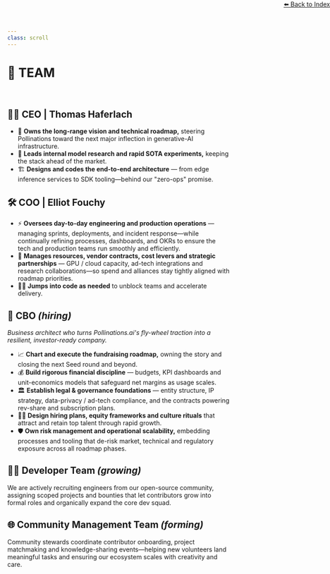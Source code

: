```yaml
---
class: scroll
---
```


<div style="text-align: right; position: absolute; top: 0; right: 0;">
<a href="/1">⬅️ Back to Index</a>
</div>

# 👥 **TEAM**

<br>

## 👨‍💼 **CEO | Thomas Haferlach**

* 🚀 **Owns the long-range vision and technical roadmap,** steering Pollinations toward the next major inflection in generative-AI infrastructure.
* 🧪 **Leads internal model research and rapid SOTA experiments,** keeping the stack ahead of the market.
* 🏗️ **Designs and codes the end-to-end architecture** — from edge inference services to SDK tooling—behind our "zero-ops" promise.

## 🛠️ **COO | Elliot Fouchy**

* ⚡ **Oversees day-to-day engineering and production operations** — managing sprints, deployments, and incident response—while continually refining processes, dashboards, and OKRs to ensure the tech and production teams run smoothly and efficiently.
* 🤝 **Manages resources, vendor contracts, cost levers and strategic partnerships** — GPU / cloud capacity, ad-tech integrations and research collaborations—so spend and alliances stay tightly aligned with roadmap priorities.
* 👨‍💻 **Jumps into code as needed** to unblock teams and accelerate delivery.

## 💼 **CBO *(hiring)***

*Business architect who turns Pollinations.ai's fly-wheel traction into a resilient, investor-ready company.*

* 📈 **Chart and execute the fundraising roadmap,** owning the story and closing the next Seed round and beyond.
* 💰 **Build rigorous financial discipline** — budgets, KPI dashboards and unit-economics models that safeguard net margins as usage scales.
* 🏛️ **Establish legal & governance foundations** — entity structure, IP strategy, data-privacy / ad-tech compliance, and the contracts powering rev-share and subscription plans.
* 🧑‍💼 **Design hiring plans, equity frameworks and culture rituals** that attract and retain top talent through rapid growth.
* 🛡️ **Own risk management and operational scalability,** embedding processes and tooling that de-risk market, technical and regulatory exposure across all roadmap phases.

## 👩‍💻 **Developer Team *(growing)***

We are actively recruiting engineers from our open-source community, assigning scoped projects and bounties that let contributors grow into formal roles and organically expand the core dev squad.

## 🌐 **Community Management Team *(forming)***

Community stewards coordinate contributor onboarding, project matchmaking and knowledge-sharing events—helping new volunteers land meaningful tasks and ensuring our ecosystem scales with creativity and care.